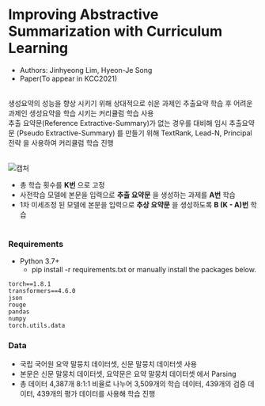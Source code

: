 # Improving Abstractive Summarization with Curriculum Learning
  + Authors: Jinhyeong Lim, Hyeon-Je Song
  + Paper(To appear in KCC2021)

<br>
  생성요약의 성능을 향상 시키기 위해 상대적으로 쉬운 과제인 추출요약 학습 후 어려운 과제인 생성요약을 학습 시키는 커리큘럼 학습 사용 
  
<br>
추출 요약문(Reference Extractive-Summary)가 없는 경우를 대비해 임시 추출요약문 (Pseudo Extractive-Summary) 를 만들기 위해 TextRank, Lead-N, Principal 전략 을 사용하여 커리큘럼 학습 진행
<br>

<br> ![캡처](https://user-images.githubusercontent.com/64317686/119776563-0fbecd80-bf00-11eb-9225-56c05ec67844.JPG)
-  총 학습 횟수를 __K번__ 으로 고정
-  사전학습 모델에 본문을 입력으로 __추출 요약문__ 을 생성하는 과제를 __A번__ 학습
-  1차 미세조정 된 모델에 본문을 입력으로 __추상 요약문__ 을 생성하도록 __B (K - A)번__ 학습
<br><br>

### Requirements
- Python 3.7+
  - pip install -r requirements.txt or manually install the packages below.
```
torch==1.8.1
transformers==4.6.0
json
rouge
pandas
numpy
torch.utils.data
```
### Data
- 국립 국어원 요약 말뭉치 데이터셋, 신문 말뭉치 데이터셋 사용
- 본문은 신문 말뭉치 데이터셋, 요약문은 요약 말뭉치 데이터셋 에서 Parsing 
- 총 데이터 4,387개 8:1:1 비율로 나누어 3,509개의 학습 데이터, 439개의 검증 데이터, 439개의 평가 데이터를 사용해 학습 진행



